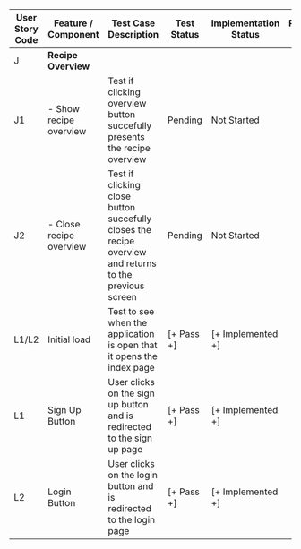 | User Story Code | Feature / Component | Test Case Description | Test Status | Implementation Status | Refactoring Notes |
|-----------------|---------------------|-----------------------|-------------|-----------------------|-------------------|
| J           | **Recipe Overview** | | | | |
| J1          | - Show recipe overview | Test if clicking overview button succefully presents the recipe overview | Pending | Not Started | |
| J2          | - Close recipe overview | Test if clicking close button succefully closes the recipe overview and returns to the previous screen | Pending | Not Started | |
| L1/L2           | Initial load        | Test to see when the application is open that it opens the index page   | [+ Pass  +] | [+ Implemented  +]    |                   |
| L1              | Sign Up Button      | User clicks on the sign up button and is redirected to the sign up page | [+ Pass  +] | [+ Implemented  +]    |                   |
| L2              | Login Button        | User clicks on the login button and is redirected to the login page     | [+ Pass  +] | [+ Implemented  +]    |                   |

